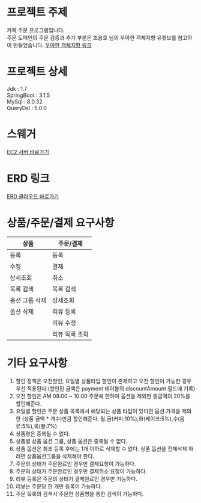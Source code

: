 # 프로젝트 주제
카페 주문 프로그램입니다.<br>
주문 도메인의 주문 검증과 추가 부분은 조용호 님의 우아한 객체지향 유튜브를 참고하여 만들었습니다. [우아한 객체지향 링크](https://www.youtube.com/watch?v=dJ5C4qRqAgA&ab_channel=%EC%9A%B0%EC%95%84%ED%95%9C%ED%85%8C%ED%81%AC)

# 프로젝트 상세
Jdk : 1.7 <br>
SpringBoot : 3.1.5 <br>
MySql : 8.0.32 <br>
QueryDsl : 5.0.0 <br>

# 스웨거
[EC2 서버 바로가기](http://13.209.75.253:8080/swagger-ui/index.html)

# ERD 링크
[ERD 클라우드 바로가기](https://www.erdcloud.com/u/lkt900520@gmail.com)

# 상품/주문/결제 요구사항
|상품|주문/결제|
|------|---|
|등록|등록|
|수정|결제|
|상세조회|취소|
|목록 검색|목록 검색|
|옵션 그룹 삭제|상세조회|
|옵션 삭제|리뷰 등록|
||리뷰 수정|
||리뷰 목록 조회|

# 기타 요구사항
1. 할인 정책은 오전할인, 요일별 상품타입 할인이 존재하고 오전 할인이 가능한 경우 우선 적용된다.(할인된 금액은 payment 테이블의 discountAmount 필드에 기록)
2. 오전 할인은 AM 08:00 ~ 10:00 주문에 한하여 옵션을 제외한 총금액의 20%를 할인해준다.
3. 요일별 할인은 주문 상품 목록에서 해당되는 상품 타입이 있다면 옵션 가격을 제외한 (상품 금액 * 개수)만큼 할인해준다. 월,금(커피:10%),화(케이크:5%),수(음료:5%),목(빵:7%)
4. 상품명은 중복될 수 없다.
5. 상품별 상품 옵션 그룹, 상품 옵션은 중복될 수 없다.
6. 상품 옵션은 최초 등록 후에는 1개 이하로 삭제할 수 없다. 상품 옵션을 전체삭제 하려면 상품옵션그룹을 삭제해야 한다.
7. 주문의 상태가 주문완료인 경우만 결제요청이 가능하다.
8. 주문의 상태가 주문완료인 경우만 결제취소 요청이 가능하다.
9. 리뷰 등록은 주문의 상태가 결제완료인 경우만 가능하다.
10. 리뷰는 주문당 한 개만 등록이 가능하다.
11. 주문 목록의 검색시 주문한 상품명을 통한 검색이 가능하다.
